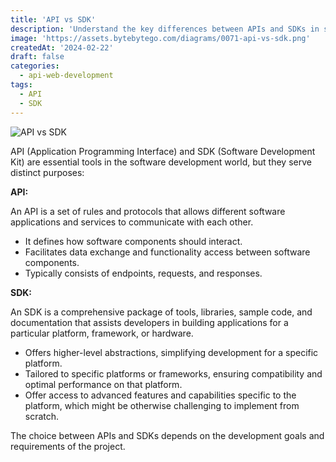 ```yaml
---
title: 'API vs SDK'
description: 'Understand the key differences between APIs and SDKs in software development.'
image: 'https://assets.bytebytego.com/diagrams/0071-api-vs-sdk.png'
createdAt: '2024-02-22'
draft: false
categories:
  - api-web-development
tags:
  - API
  - SDK
---
```


![API vs SDK](https://assets.bytebytego.com/diagrams/0071-api-vs-sdk.png)

API (Application Programming Interface) and SDK (Software Development Kit) are essential tools in the software development world, but they serve distinct purposes:

**API:**

An API is a set of rules and protocols that allows different software applications and services to communicate with each other.

*   It defines how software components should interact.
*   Facilitates data exchange and functionality access between software components.
*   Typically consists of endpoints, requests, and responses.

**SDK:**

An SDK is a comprehensive package of tools, libraries, sample code, and documentation that assists developers in building applications for a particular platform, framework, or hardware.

*   Offers higher-level abstractions, simplifying development for a specific platform.
*   Tailored to specific platforms or frameworks, ensuring compatibility and optimal performance on that platform.
*   Offer access to advanced features and capabilities specific to the platform, which might be otherwise challenging to implement from scratch.

The choice between APIs and SDKs depends on the development goals and requirements of the project.
